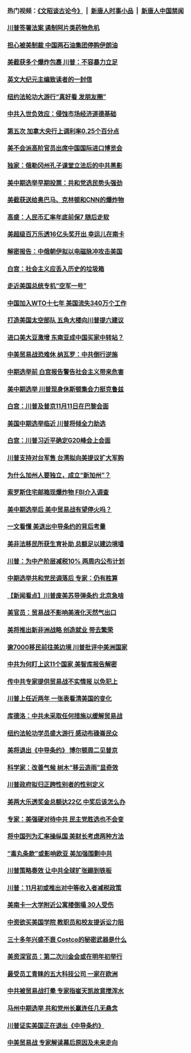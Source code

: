 #### 热门视频：[《文昭谈古论今》](https://github.com/gfw-breaker/wenzhao/blob/master/README.md?t=10250333) &nbsp;|&nbsp; [新唐人时事小品](https://github.com/gfw-breaker/ntdtv-comedy/blob/master/README.md?t=10250333) &nbsp;|&nbsp; [新唐人中国禁闻](https://github.com/gfw-breaker/ntdtv-news/blob/master/README.md?t=10250333)

#### [川普签署法案 遏制阿片类药物危机](../pages/nsc412/n10806923.md?t=10250333) 

#### [担心被美制裁 中国两石油集团停购伊朗油](../pages/nsc412/n10806678.md?t=10250333) 

#### [美截获多个爆炸包裹 川普：不容暴力立足](../pages/nsc412/n10806574.md?t=10250333) 

#### [英文大纪元主编致读者的一封信](../pages/nsc412/n10806320.md?t=10250333) 

#### [纽约法轮功大游行“真好看 发朋友圈”](../pages/nsc412/n10806304.md?t=10250333) 

#### [中共入世负效应：侵蚀市场经济道德基础](../pages/nsc412/n10806268.md?t=10250333) 

#### [第五次 加拿大央行上调利率0.25个百分点](../pages/nsc412/n10806316.md?t=10250333) 

#### [美不会派高阶官员出席中国国际进口博览会](../pages/nsc412/n10805978.md?t=10250333) 

#### [独家：俄勒冈州孔子课堂立法后的中共黑影](../pages/nsc412/n10805932.md?t=10250333) 

#### [美中期选举早期投票：共和党选民势头强劲](../pages/nsc412/n10806091.md?t=10250333) 

#### [美截获送给奥巴马、克林顿和CNN的爆炸物](../pages/nsc412/n10806053.md?t=10250333) 

#### [高盛：人民币汇率年底前保7 随后走软](../pages/nsc412/n10805944.md?t=10250333) 

#### [美超级百万乐透16亿头奖开出 幸运儿在南卡](../pages/nsc412/n10805894.md?t=10250333) 

#### [解密报告：中俄朝伊拟以电磁脉冲攻击美国](../pages/nsc412/n10805286.md?t=10250333) 

#### [白宫：社会主义应丢入历史的垃圾箱](../pages/nsc412/n10804725.md?t=10250333) 

#### [走近美国总统专机“空军一号”](../pages/nsc412/n10805018.md?t=10250333) 

#### [中国加入WTO十七年 美国流失340万个工作](../pages/nsc412/n10804115.md?t=10250333) 

#### [打造美国太空部队 五角大楼向川普提六建议](../pages/nsc412/n10804532.md?t=10250333) 

#### [进口美大豆激增 东南亚成中国买家中转站？](../pages/nsc412/n10803998.md?t=10250333) 

#### [中美贸易战恐难休 纳瓦罗：中共倒行逆施](../pages/nsc412/n10804254.md?t=10250333) 

#### [中期选举前 白宫报告警告社会主义带来危害](../pages/nsc412/n10803527.md?t=10250333) 

#### [美中期选举 川普现身休斯顿集会力挺克鲁兹](../pages/nsc412/n10803834.md?t=10250333) 

#### [白宫：川普及普京11月11日在巴黎会面](../pages/nsc412/n10803871.md?t=10250333) 

#### [美国中期选举临近 川普将倾全力助选](../pages/nsc412/n10803756.md?t=10250333) 

#### [白宫：川普习近平确定G20峰会上会面](../pages/nsc412/n10803463.md?t=10250333) 

#### [川普支持对台军售 台湾拟向美提议扩大军购](../pages/nsc412/n10803470.md?t=10250333) 

#### [为什么加州人要独立，成立“新加州”？](../pages/nsc412/n10802610.md?t=10250333) 

#### [索罗斯住宅邮箱现爆炸物 FBI介入调查](../pages/nsc412/n10802808.md?t=10250333) 

#### [美中期选举后 美中贸易战有望停火吗？](../pages/nsc412/n10801498.md?t=10250333) 

#### [一文看懂 美退出中导条约的背后考量](../pages/nsc412/n10801841.md?t=10250333) 

#### [美非法移民所获生育补助 总额足以建边境墙](../pages/nsc412/n10801907.md?t=10250333) 

#### [川普：为中产阶层减税10% 两周内公布计划](../pages/nsc412/n10801800.md?t=10250333) 

#### [中期选举共和党民调落后 专家：仍有胜算](../pages/nsc412/n10801597.md?t=10250333) 

#### [【新闻看点】川普废美苏导弹条约 北京急啥](../pages/nsc412/n10801278.md?t=10250333) 

#### [美官员：贸易战不影响美液化天然气出口](../pages/nsc412/n10801354.md?t=10250333) 

#### [美将推出新非洲战略 创造就业 带去繁荣](../pages/nsc412/n10801172.md?t=10250333) 

#### [逾7000移民前往美边境 川普批评中美洲国家](../pages/nsc412/n10800991.md?t=10250333) 

#### [中共为何盯上这11个国家 美智库报告解密](../pages/nsc412/n10799359.md?t=10250333) 

#### [传中共专家提供贸易战不实情报 以免犯上](../pages/nsc412/n10800120.md?t=10250333) 

#### [川普上任近两年 一张表看清美国的变化](../pages/nsc412/n10799861.md?t=10250333) 

#### [库德洛：中共未采取任何措施以缓解贸易战](../pages/nsc412/n10799582.md?t=10250333) 

#### [纽约法轮功学员盛大游行 感动布碌崙民众](../pages/nsc412/n10799427.md?t=10250333) 

#### [美将退出《中导条约》 博尔顿周二见普京](../pages/nsc412/n10799392.md?t=10250333) 

#### [科学家：改善气候 树木“移云造雨”显奇效](../pages/nsc412/n10798122.md?t=10250333) 

#### [川普政府拟归正跨性别者的性别定义](../pages/nsc412/n10799302.md?t=10250333) 

#### [美两大乐透奖金总额达22亿 中奖后该怎么办](../pages/nsc412/n10799299.md?t=10250333) 

#### [专家：美强硬对待中共 民主党胜选也不会变](../pages/nsc412/n10799269.md?t=10250333) 

#### [将中国列为汇率操纵国 美财长考虑两种方法](../pages/nsc412/n10799121.md?t=10250333) 

#### [“毒丸条款”或影响欧亚 美加强围剿中共](../pages/nsc412/n10798919.md?t=10250333) 

#### [川普策略奏效  让中共全球扩张踢到铁板](../pages/nsc412/n10799057.md?t=10250333) 

#### [川普：11月初或推出对中等收入者减税政策](../pages/nsc412/n10798928.md?t=10250333) 

#### [美南卡一大学附近公寓楼倒塌 30人受伤](../pages/nsc412/n10798835.md?t=10250333) 

#### [中资欲买美国学院 教职员和校友提诉讼力阻](../pages/nsc412/n10796138.md?t=10250333) 

#### [三十多年兴盛不衰 Costco的秘密武器是什么](../pages/nsc412/n10794200.md?t=10250333) 

#### [美资深官员：第二次川金会或在明年初举行](../pages/nsc412/n10798203.md?t=10250333) 

#### [最受员工青睐的五大科技公司 一家在欧洲](../pages/nsc412/n10794250.md?t=10250333) 

#### [中共被贸易战打晕 专家指崔天凯故意搅浑水](../pages/nsc412/n10797694.md?t=10250333) 

#### [马州中期选举 共和党州长赢连任几无悬念](../pages/nsc412/n10797874.md?t=10250333) 

#### [川普证实美国正在退出《中导条约》](../pages/nsc412/n10796319.md?t=10250333) 

#### [中美贸易战 专家解读幕后原因及未来走向](../pages/nsc412/n10797785.md?t=10250333) 

